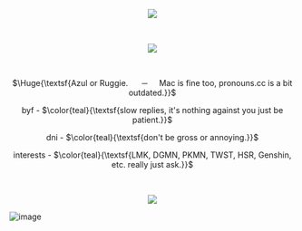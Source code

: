 
<p align="center" dir="auto">
 <img src="https://cdn.discordapp.com/attachments/457027476632240138/1223015563014701207/wGwrUqBZSJCLQAAAABJRU5ErkJggg.png?ex=66185100&is=6605dc00&hm=b5ecf3abf1b28f22a8d93ec44a9ca1d0e769e6e0d100de7236b179b54f0af40d"  style="max-width: 100%;"></a>
</p>
⠀ ⠀ 

<p align="center" dir="auto">
 <img src="https://64.media.tumblr.com/43aaac4e1e60f6037d5a4e6f3eba358f/73afa6c8ca0c6aee-21/s400x600/968381a46bb85b43755ce23044032836fc9adaba.pnj"  style="max-width: 100%;"></a>
</p>

⠀ ⠀ 
<p align="center" dir="auto">
$\Huge{\textsf{Azul or Ruggie. ⠀⠀─⠀⠀Mac is fine too, pronouns.cc is a bit outdated.}}$
</p>

<p align="center" dir="auto">
byf - $\color{teal}{\textsf{slow replies, it's nothing against you just be patient.}}$
</p>
<p align="center" dir="auto">
dni - $\color{teal}{\textsf{don't be gross or annoying.}}$
</p>
<p align="center" dir="auto">
interests - $\color{teal}{\textsf{LMK, DGMN, PKMN, TWST, HSR, Genshin, etc. really just ask.}}$
</p>

⠀ ⠀ 
<p align="center" dir="auto">
 <img src="https://64.media.tumblr.com/242670e68f71e69a9daaa76f66481e85/89b98c8f9d1f5152-a5/s400x600/78af777c3126975570193243990e73b7970e8353.pnj"  style="max-width: 100%;"></a>
</p>

![image](https://64.media.tumblr.com/49f490ea8e0b31cc534688a1071da56a/2f18aea01ba0b771-0b/s2048x3072/2e1f1649b0003749a69e263c5f5f08c5bccf7308.jpg)
